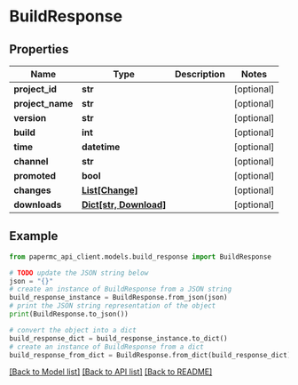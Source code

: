 # BuildResponse


## Properties

Name | Type | Description | Notes
------------ | ------------- | ------------- | -------------
**project_id** | **str** |  | [optional] 
**project_name** | **str** |  | [optional] 
**version** | **str** |  | [optional] 
**build** | **int** |  | [optional] 
**time** | **datetime** |  | [optional] 
**channel** | **str** |  | [optional] 
**promoted** | **bool** |  | [optional] 
**changes** | [**List[Change]**](Change.md) |  | [optional] 
**downloads** | [**Dict[str, Download]**](Download.md) |  | [optional] 

## Example

```python
from papermc_api_client.models.build_response import BuildResponse

# TODO update the JSON string below
json = "{}"
# create an instance of BuildResponse from a JSON string
build_response_instance = BuildResponse.from_json(json)
# print the JSON string representation of the object
print(BuildResponse.to_json())

# convert the object into a dict
build_response_dict = build_response_instance.to_dict()
# create an instance of BuildResponse from a dict
build_response_from_dict = BuildResponse.from_dict(build_response_dict)
```
[[Back to Model list]](../README.md#documentation-for-models) [[Back to API list]](../README.md#documentation-for-api-endpoints) [[Back to README]](../README.md)


